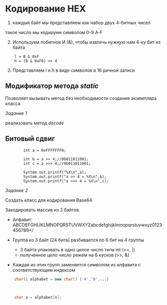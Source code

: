 # Кодирование HEX

1. каждый байт мы представляем как набор двух 4-битных чисел

такое число мы кодируем символом 0-9 A-F

2. Используем побитное И (&), чтобы извлечь нужную нам 4-ку бит из байта
```
    l = B & 0xF
    h = (B & 0xF0) >> 4
```

3. Представляем l и h в виде символов в 16 ричной записи

## Модификатор метода _static_

Позволяет вызывать метод без необходимости создания экземпляра класса

_Задание 1_

реализовать метод _decode_

## Битовый сдвиг
```
        int a = 0xFFFFFFF0;

        int b = a >> 4;//0b011011001;
        int c = a >>> 4;//0b011011001;

        System.out.printf("%X\n",a);
        System.out.printf("a >> 4 = %X\n",b);
        System.out.printf("a >>> 4 = %X\n",c);
```

_Задание 2_

Создать класс для кодирования Base64

Закодировать массив из 3 байтов

- Алфавит:
  ABCDEFGHIJKLMNOPQRSTUVWXYZabcdefghijklmnopqrstuvwxyz0123456789+/

- Группа из 3 байт (24 бита) разбивается по 6 бит на 4 группы
    * 3 байта упаковать в одно целое число типа int (<<, |)
    * полученное цело число режем на 6 кусков (>>, &)

- Каждая из этих групп заменяется символом из алфавита с соответствующим индексом

```java
    char[] alphabet = new char[] {'A','B',...}

        
        
    char a = alphabet[n];
```
